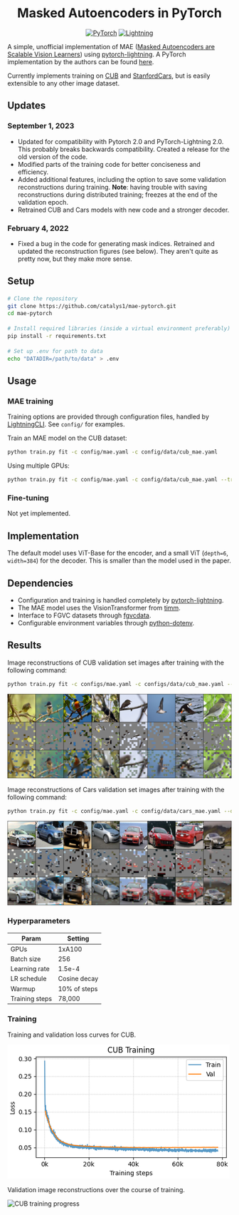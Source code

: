 <div align=center>
<h1>Masked Autoencoders in PyTorch</h1>

<a href="https://pytorch.org/get-started/locally/"><img alt="PyTorch" src="https://img.shields.io/badge/PyTorch-ee4c2c?logo=pytorch&logoColor=white"></a>
<a href="https://pytorchlightning.ai/"><img alt="Lightning" src="https://img.shields.io/badge/-Lightning-792ee5?logo=pytorchlightning&logoColor=white"></a>


</div>

A simple, unofficial implementation of MAE ([Masked Autoencoders are Scalable Vision Learners](https://arxiv.org/abs/2111.06377)) using  [pytorch-lightning](https://www.pytorchlightning.ai/). A PyTorch implementation by the authors can be found [here](https://github.com/facebookresearch/mae).

Currently implements training on [CUB](http://www.vision.caltech.edu/visipedia/CUB-200-2011.html) and [StanfordCars](http://ai.stanford.edu/~jkrause/cars/car_dataset.html), but is easily extensible to any other image dataset.

## Updates

### September 1, 2023

- Updated for compatibility with Pytorch 2.0 and PyTorch-Lightning 2.0. This probably breaks backwards compatibility. Created a release for the old version of the code.
- Modified parts of the training code for better conciseness and efficiency.
- Added additional features, including the option to save some validation reconstructions during training. **Note**: having trouble with saving reconstructions during distributed training; freezes at the end of the validation epoch.
- Retrained CUB and Cars models with new code and a stronger decoder.

### February 4, 2022

- Fixed a bug in the code for generating mask indices. Retrained and updated the reconstruction figures (see below). They aren't quite as pretty now, but they make more sense.

## Setup

```bash
# Clone the repository
git clone https://github.com/catalys1/mae-pytorch.git
cd mae-pytorch

# Install required libraries (inside a virtual environment preferably)
pip install -r requirements.txt

# Set up .env for path to data
echo "DATADIR=/path/to/data" > .env
```

## Usage

### MAE training

Training options are provided through configuration files, handled by [LightningCLI](https://pytorch-lightning.readthedocs.io/en/stable/common/lightning_cli.html). See `config/` for examples.

Train an MAE model on the CUB dataset:
```bash
python train.py fit -c config/mae.yaml -c config/data/cub_mae.yaml
```

Using multiple GPUs:
```bash
python train.py fit -c config/mae.yaml -c config/data/cub_mae.yaml --trainer.devices 8
```

### Fine-tuning

Not yet implemented.

## Implementation

The default model uses ViT-Base for the encoder, and a small ViT (`depth=6`, `width=384`) for the decoder. This is smaller than the model used in the paper.

## Dependencies

- Configuration and training is handled completely by [pytorch-lightning](https://pytorchlightning.ai).
- The MAE model uses the VisionTransformer from [timm](https://github.com/rwightman/pytorch-image-models).
- Interface to FGVC datasets through [fgvcdata](https://github.com/catalys1/fgvc-data-pytorch).
- Configurable environment variables through [python-dotenv](https://pypi.org/project/python-dotenv/).

## Results

Image reconstructions of CUB validation set images after training with the following command:
```bash
python train.py fit -c configs/mae.yaml -c configs/data/cub_mae.yaml --data.init_args.batch_size 256 --data.init_args.num_workers 12
```

![Bird Reconstructions](samples/bird-samples.png)

Image reconstructions of Cars validation set images after training with the following command:
```bash
python train.py fit -c config/mae.yaml -c config/data/cars_mae.yaml --data.init_args.batch_size 256 --data.init_args.num_workers 16
```

![Cars Reconstructions](samples/car-samples.png)

### Hyperparameters

| Param          | Setting      |
| --             | --           |
| GPUs           | 1xA100       |
| Batch size     | 256          |
| Learning rate  | 1.5e-4       |
| LR schedule    | Cosine decay |
| Warmup         | 10% of steps |
| Training steps | 78,000       |


### Training

Training and validation loss curves for CUB.

![CUB training curves](samples/bird-training-curves.png)

Validation image reconstructions over the course of training.

![CUB training progress](samples/birds-training.gif)
